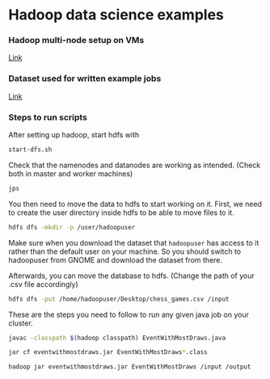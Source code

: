 # Hadoop data science examples 
### Hadoop multi-node setup on VMs
[Link](https://medium.com/@jootorres_11979/how-to-set-up-a-hadoop-3-2-1-multi-node-cluster-on-ubuntu-18-04-2-nodes-567ca44a3b12)

### Dataset used for written example jobs
[Link](https://www.kaggle.com/datasets/arevel/chess-games)

### Steps to run scripts 
After setting up hadoop, start hdfs with
```bash
start-dfs.sh
```
Check that the namenodes and datanodes are working as intended. (Check both in master and worker machines)
```bash
jps
```
You then need to move the data to hdfs to start working on it. First, we need to create the user directory inside hdfs to be able to move files to it.

```bash
hdfs dfs -mkdir -p /user/hadoopuser
```
Make sure when you download the dataset that `hadoopuser` has access to it rather than the default user on your machine. So you should switch to hadoopuser from GNOME and download the dataset from there.

Afterwards, you can move the database to hdfs. (Change the path of your .csv file accordingly)
```bash
hdfs dfs -put /home/hadoopuser/Desktop/chess_games.csv /input
```

These are the steps you need to follow to run any given java job on your cluster. 

```bash
javac -classpath $(hadoop classpath) EventWithMostDraws.java 

jar cf eventwithmostdraws.jar EventWithMostDraws*.class

hadoop jar eventwithmostdraws.jar EventWithMostDraws /input /output
```
